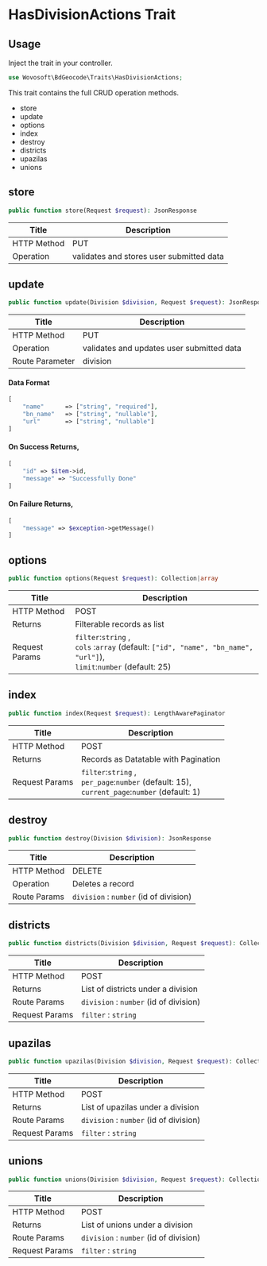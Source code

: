 # HasDivisionActions Trait

## Usage

Inject the trait in your controller.

```php
use Wovosoft\BdGeocode\Traits\HasDivisionActions;
```

This trait contains the full CRUD operation methods.

- store
- update
- options
- index
- destroy
- districts
- upazilas
- unions

## store

```php
public function store(Request $request): JsonResponse
```

| Title       | Description                              |
|-------------|------------------------------------------|
| HTTP Method | PUT                                      |
| Operation   | validates and stores user submitted data |

## update

```php
public function update(Division $division, Request $request): JsonResponse
```

| Title           | Description                               |
|-----------------|-------------------------------------------|
| HTTP Method     | PUT                                       |
| Operation       | validates and updates user submitted data |
| Route Parameter | division                                  |

#### Data Format

```php
[
    "name"      => ["string", "required"],
    "bn_name"   => ["string", "nullable"],
    "url"       => ["string", "nullable"]
]
```

#### On Success Returns,

```php
[
    "id" => $item->id,
    "message" => "Successfully Done"
] 
```

#### On Failure Returns,

```php
[
    "message" => $exception->getMessage()
] 
```

## options

```php
public function options(Request $request): Collection|array
```

| Title          | Description                                                                                                              |
|----------------|--------------------------------------------------------------------------------------------------------------------------|
| HTTP Method    | POST                                                                                                                     |
| Returns        | Filterable records as list                                                                                               |
| Request Params | `filter`:`string` , <br>`cols` :`array` (default: `["id", "name", "bn_name", "url"]`),<br>`limit`:`number` (default: 25) |

## index

```php
public function index(Request $request): LengthAwarePaginator
```

| Title          | Description                                                                                        |
|----------------|----------------------------------------------------------------------------------------------------|
| HTTP Method    | POST                                                                                               |
| Returns        | Records as Datatable with Pagination                                                               |
| Request Params | `filter`:`string` ,<br>`per_page`:`number` (default: 15),<br> `current_page`:`number` (default: 1) |

## destroy

```php
public function destroy(Division $division): JsonResponse
```

| Title        | Description                            |
|--------------|----------------------------------------|
| HTTP Method  | DELETE                                 |
| Operation    | Deletes a record                       |
| Route Params | `division` : `number` (id of division) |

## districts

```php
public function districts(Division $division, Request $request): Collection
```

| Title          | Description                            |
|----------------|----------------------------------------|
| HTTP Method    | POST                                   |
| Returns        | List of districts under a division     |
| Route Params   | `division` : `number` (id of division) |
| Request Params | `filter` : `string`                    |

## upazilas

```php
public function upazilas(Division $division, Request $request): Collection
```

| Title          | Description                            |
|----------------|----------------------------------------|
| HTTP Method    | POST                                   |
| Returns        | List of upazilas under a division      |
| Route Params   | `division` : `number` (id of division) |
| Request Params | `filter` : `string`                    |

## unions

```php
public function unions(Division $division, Request $request): Collection
```

| Title          | Description                            |
|----------------|----------------------------------------|
| HTTP Method    | POST                                   |
| Returns        | List of unions under a division        |
| Route Params   | `division` : `number` (id of division) |
| Request Params | `filter` : `string`                    |
